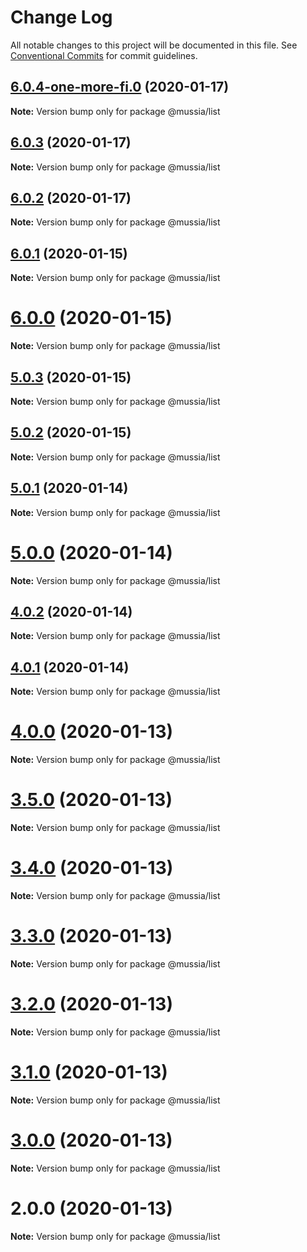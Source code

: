 # Change Log

All notable changes to this project will be documented in this file.
See [Conventional Commits](https://conventionalcommits.org) for commit guidelines.

## [6.0.4-one-more-fi.0](https://github.com/yurikrupnik/mussia3/compare/@mussia/list@6.0.3...@mussia/list@6.0.4-one-more-fi.0) (2020-01-17)

**Note:** Version bump only for package @mussia/list





## [6.0.3](https://github.com/yurikrupnik/mussia3/compare/@mussia/list@6.0.2...@mussia/list@6.0.3) (2020-01-17)

**Note:** Version bump only for package @mussia/list





## [6.0.2](https://github.com/yurikrupnik/mussia3/compare/@mussia/list@6.0.1...@mussia/list@6.0.2) (2020-01-17)

**Note:** Version bump only for package @mussia/list





## [6.0.1](https://github.com/yurikrupnik/mussia3/compare/@mussia/list@6.0.0...@mussia/list@6.0.1) (2020-01-15)

**Note:** Version bump only for package @mussia/list





# [6.0.0](https://github.com/yurikrupnik/mussia3/compare/@mussia/list@5.0.3...@mussia/list@6.0.0) (2020-01-15)

**Note:** Version bump only for package @mussia/list





## [5.0.3](https://github.com/yurikrupnik/mussia3/compare/@mussia/list@5.0.2...@mussia/list@5.0.3) (2020-01-15)

**Note:** Version bump only for package @mussia/list





## [5.0.2](https://github.com/yurikrupnik/mussia3/compare/@mussia/list@5.0.1...@mussia/list@5.0.2) (2020-01-15)

**Note:** Version bump only for package @mussia/list





## [5.0.1](https://github.com/yurikrupnik/mussia3/compare/@mussia/list@5.0.0...@mussia/list@5.0.1) (2020-01-14)

**Note:** Version bump only for package @mussia/list





# [5.0.0](https://github.com/yurikrupnik/mussia3/compare/@mussia/list@4.0.2...@mussia/list@5.0.0) (2020-01-14)

**Note:** Version bump only for package @mussia/list





## [4.0.2](https://github.com/yurikrupnik/mussia3/compare/@mussia/list@4.0.1...@mussia/list@4.0.2) (2020-01-14)

**Note:** Version bump only for package @mussia/list





## [4.0.1](https://github.com/yurikrupnik/mussia3/compare/@mussia/list@4.0.0...@mussia/list@4.0.1) (2020-01-14)

**Note:** Version bump only for package @mussia/list





# [4.0.0](https://github.com/yurikrupnik/mussia3/compare/@mussia/list@3.5.0...@mussia/list@4.0.0) (2020-01-13)

**Note:** Version bump only for package @mussia/list





# [3.5.0](https://github.com/yurikrupnik/mussia3/compare/@mussia/list@3.4.0...@mussia/list@3.5.0) (2020-01-13)

**Note:** Version bump only for package @mussia/list





# [3.4.0](https://github.com/yurikrupnik/mussia3/compare/@mussia/list@3.3.0...@mussia/list@3.4.0) (2020-01-13)

**Note:** Version bump only for package @mussia/list





# [3.3.0](https://github.com/yurikrupnik/mussia3/compare/@mussia/list@3.2.0...@mussia/list@3.3.0) (2020-01-13)

**Note:** Version bump only for package @mussia/list





# [3.2.0](https://github.com/yurikrupnik/mussia3/compare/@mussia/list@3.1.0...@mussia/list@3.2.0) (2020-01-13)

**Note:** Version bump only for package @mussia/list





# [3.1.0](https://github.com/yurikrupnik/mussia3/compare/@mussia/list@3.0.0...@mussia/list@3.1.0) (2020-01-13)

**Note:** Version bump only for package @mussia/list





# [3.0.0](https://github.com/yurikrupnik/mussia3/compare/@mussia/list@2.0.0...@mussia/list@3.0.0) (2020-01-13)

**Note:** Version bump only for package @mussia/list





# 2.0.0 (2020-01-13)

**Note:** Version bump only for package @mussia/list
